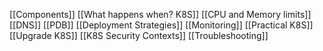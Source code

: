 [[Components]]
[[What happens when? K8S]]
[[CPU and Memory limits]]
[[DNS]]
[[PDB]]
[[Deployment Strategies]]
[[Monitoring]]
[[Practical K8S]]
[[Upgrade K8S]] 
[[K8S Security Contexts]]
[[Troubleshooting]]
